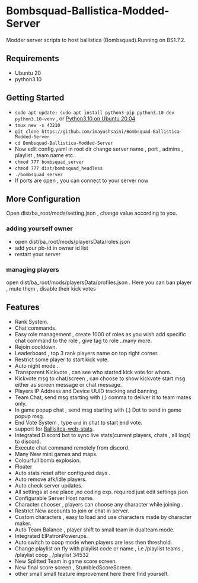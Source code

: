 # Bombsquad-Ballistica-Modded-Server

Modder server scripts to host ballistica (Bombsquad).Running on BS1.7.2.

## Requirements
- Ubuntu 20
- python3.10

## Getting Started
- `sudo apt update; sudo apt install python3-pip python3.10-dev python3.10-venv` , or [Python3.10 on Ubuntu 20.04](https://computingforgeeks.com/how-to-install-python-on-ubuntu-linux-system/)
- `tmux new -s 43210`
- `git clone https://github.com/imayushsaini/Bombsquad-Ballistica-Modded-Server`
- `cd Bombsquad-Ballistica-Modded-Server`
- Now edit config.yaml in root dir change server name , port , admins , playlist , team name etc..
- `chmod 777 bombsquad_server`
- `chmod 777 dist/bombsquad_headless`
- `./bombsquad_server`
- If ports are open , you can connect to your server now

## More Configuration
Open dist/ba_root/mods/setting.json , change value according to you.

### adding yourself owner
- open dist/ba_root/mods/playersData/roles.json
- add your pb-id in owner id list
- restart your server

### managing players
open dist/ba_root/mods/playersData/profiles.json . 
Here you can ban player , mute them , disable their kick votes 


## Features
- Rank System.
- Chat commands.
- Easy role management , create 1000 of roles as you wish add specific chat command to the role , give tag to role ..many more.
- Rejoin cooldown.
- Leaderboard , top 3 rank players name on top right corner.
- Restrict some player to start kick vote.
- Auto night mode .
- Transparent Kickvote , can see who started kick vote for whom.
- Kickvote msg to chat/screen , can choose to show kickvote start msg either as screen message or chat message.
- Players IP Address and Device UUID tracking and banning.
- Team Chat, send msg starting with (,) comma to deliver it to team mates only.
- In game popup chat , send msg starting with (.) Dot to send in game popup msg.
- End Vote System , type `end` in chat to start end vote.
- support for [Ballisitca-web-stats](https://github.com/imayushsaini/ballistica-web-stats).
- Integrated Discord bot to sync live stats(current players, chats , all logs) to discord.
- Execute chat command remotely from discord.
- Many New mini games and maps.
- Colourfull bomb explosion.
- Floater
- Auto stats reset after configured days .
- Auto remove afk/idle players.
- Auto check server updates.
- All settings at one place ,no coding exp. required just edit settings.json 
- Configurable Server Host name.
- Character chooser , players can choose any character while joining .
- Restrict New accounts to join or chat in server.
- Custom characters , easy to load and use characters made by character maker.
- Auto Team Balance , player shift to small team in dualteam mode.
- Integrated ElPatronPowerups.
- Auto switch to coop mode when players are less then threshold.
- Change playlist on fly with playlist code or name , i.e /playlist teams , /playlist coop , /playlist 34532
- New Splitted Team in game score screen.
- New final score screen , StumbledScoreScreen.
- other small small feature improvement here there find yourself.
